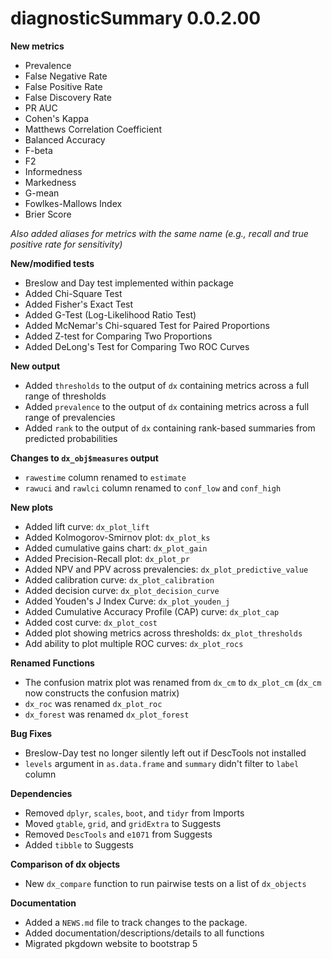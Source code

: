 # diagnosticSummary 0.0.2.00

**New metrics**

* Prevalence
* False Negative Rate
* False Positive Rate
* False Discovery Rate
* PR AUC
* Cohen's Kappa
* Matthews Correlation Coefficient
* Balanced Accuracy
* F-beta
* F2
* Informedness
* Markedness
* G-mean
* Fowlkes-Mallows Index
* Brier Score


*Also added aliases for metrics with the same name (e.g., recall and true positive rate for sensitivity)* 

**New/modified tests**

* Breslow and Day test implemented within package
* Added Chi-Square Test
* Added Fisher's Exact Test 
* Added G-Test (Log-Likelihood Ratio Test)
* Added McNemar's Chi-squared Test for Paired Proportions
* Added Z-test for Comparing Two Proportions
* Added DeLong's Test for Comparing Two ROC Curves


**New output**

* Added `thresholds` to the output of `dx` containing metrics across a full range of thresholds
* Added `prevalence` to the output of `dx` containing metrics across a full range of prevalencies
* Added `rank` to the output of `dx` containing rank-based summaries from predicted probabilities

**Changes to `dx_obj$measures` output**

* `rawestime` column renamed to `estimate`
* `rawuci` and `rawlci` column renamed to `conf_low` and `conf_high`

**New plots**

* Added lift curve: `dx_plot_lift`
* Added Kolmogorov-Smirnov plot: `dx_plot_ks`
* Added cumulative gains chart: `dx_plot_gain`
* Added Precision-Recall plot: `dx_plot_pr`
* Added NPV and PPV across prevalencies: `dx_plot_predictive_value`
* Added calibration curve: `dx_plot_calibration`
* Added decision curve: `dx_plot_decision_curve`
* Added Youden's J Index Curve: `dx_plot_youden_j`
* Added Cumulative Accuracy Profile (CAP) curve: `dx_plot_cap`
* Added cost curve: `dx_plot_cost`
* Added plot showing metrics across thresholds: `dx_plot_thresholds`
* Add ability to plot multiple ROC curves: `dx_plot_rocs`

**Renamed Functions**

* The confusion matrix plot was renamed from `dx_cm` to `dx_plot_cm` (`dx_cm` now constructs the confusion matrix)
* `dx_roc` was renamed `dx_plot_roc`
* `dx_forest` was renamed `dx_plot_forest`

**Bug Fixes**

* Breslow-Day test no longer silently left out if DescTools not installed
* `levels` argument in `as.data.frame` and `summary` didn't filter to `label` column

**Dependencies**

* Removed `dplyr`, `scales`, `boot`, and `tidyr` from Imports
* Moved `gtable`, `grid`, and `gridExtra` to Suggests
* Removed `DescTools` and `e1071` from Suggests
* Added `tibble` to Suggests

**Comparison of dx objects**

* New `dx_compare` function to run pairwise tests on a list of `dx_objects`

**Documentation**

* Added a `NEWS.md` file to track changes to the package.
* Added documentation/descriptions/details to all functions
* Migrated pkgdown website to bootstrap 5



